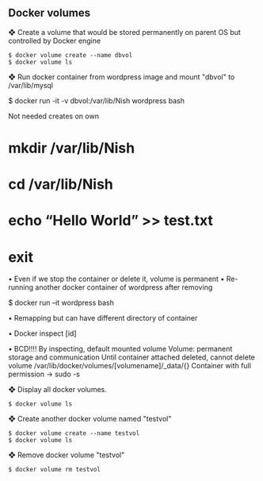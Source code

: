 ##  Docker volumes

❖ Create a volume that would be stored permanently on parent OS but controlled by Docker engine

```
$ docker volume create --name dbvol
$ docker volume ls
```

❖	Run docker container from wordpress image and mount "dbvol" to /var/lib/mysql

$ docker run -it -v dbvol:/var/lib/Nish wordpress bash

Not needed creates on own

# mkdir /var/lib/Nish

# cd /var/lib/Nish	

# echo “Hello World” >> test.txt

# exit	

•	Even if we stop the container or delete it, volume is permanent
•	Re-running another docker container of wordpress after removing

$ docker run –it wordpress bash

•	Remapping but can have different directory of container

•	Docker inspect [id]

•	BCD!!!! By inspecting, default mounted volume
	Volume: permanent storage and communication
	Until container attached deleted, cannot delete volume 
	/var/lib/docker/volumes/[volumename]/_data/{}
	Container with full permission -> sudo -s

❖	Display all docker volumes.

	$ docker volume ls

❖	Create another docker volume named "testvol"

	$ docker volume create --name testvol
	$ docker volume ls

❖	Remove docker volume "testvol"

	$ docker volume rm testvol
